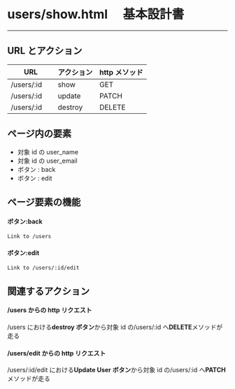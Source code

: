 # users/show.html 　基本設計書

---

## URL とアクション

| URL           | アクション | http メソッド |
| ------------- | ---------- | ------------- |
| /users/:id    | show       | GET           |
| /users/:id 　 | update     | PATCH         |
| /users/:id 　 | destroy    | DELETE        |

## ページ内の要素

- 対象 id の user_name
- 対象 id の user_email
- ボタン : back
- ボタン : edit

## ページ要素の機能

#### ボタン:back

    Link to /users

#### ボタン:edit

    Link to /users/:id/edit

## 関連するアクション

#### /users からの http リクエスト

/users における**destroy ボタン**から対象 id の/users/:id へ**DELETE**メソッドが走る

#### /users/edit からの http リクエスト

/users/:id/edit における**Update User ボタン**から対象 id の/users/:id へ**PATCH**メソッドが走る
